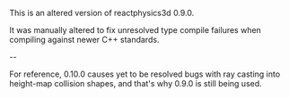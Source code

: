 This is an altered version of reactphysics3d 0.9.0. 

It was manually altered to fix unresolved type compile failures when 
compiling against newer C++ standards.

--

For reference, 0.10.0 causes yet to be resolved bugs with ray casting into
height-map collision shapes, and that's why 0.9.0 is still being used.